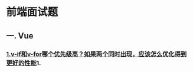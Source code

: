 # 前端面试题
## 一. Vue
### [1.v-if和v-for哪个优先级高？如果两个同时出现，应该怎么优化得到更好的性能](https://github.com/yunlovebo/FEinterview/issues/1)1. 
